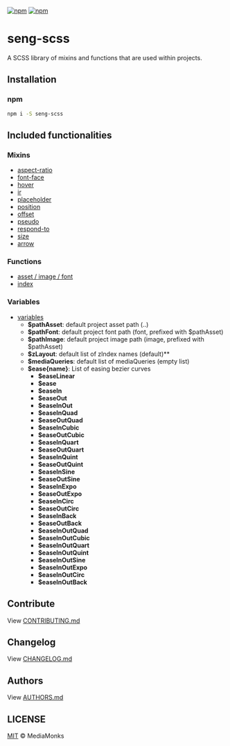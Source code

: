 [![npm](https://img.shields.io/npm/v/seng-scss.svg?maxAge=2592000)](https://www.npmjs.com/package/seng-scss)
[![npm](https://img.shields.io/npm/dm/seng-scss.svg?maxAge=2592000)](https://www.npmjs.com/package/seng-scss)

# seng-scss

A SCSS library of mixins and functions that are used within projects.

## Installation

### npm

```sh
npm i -S seng-scss
```


## Included functionalities

### Mixins

- [aspect-ratio](./utils/mixin/_aspect-ratio.scss)
- [font-face](./utils/mixin/_font-face.scss)
- [hover](./utils/mixin/_hover.scss)
- [ir](./utils/mixin/_image-replacement.scss)
- [placeholder](./utils/mixin/_placeholder.scss)
- [position](./utils/mixin/_positions.scss)
- [offset](./utils/mixin/_offset.scss)
- [pseudo](./utils/mixin/_pseudo.scss)
- [respond-to](./utils/mixin/_respond-to.scss)
- [size](./utils/mixin/_size.scss)
- [arrow](./utils/mixin/shape/_arrow.scss)

### Functions

- [asset / image / font](./utils/function/_asset.scss)
- [index](./utils/function/_zindex.scss)

### Variables

- [variables](./utils/_variables.scss)
	- **$pathAsset**: default project asset path (..)
	- **$pathFont**: default project font path (font, prefixed with $pathAsset)
	- **$pathImage**: default project image path (image, prefixed with $pathAsset)
	- **$zLayout**: default list of zIndex names (default)**
	- **$mediaQueries**: default list of mediaQueries (empty list)
	- **$ease{name}**: List of easing bezier curves
		- **$easeLinear**
        - **$ease**
        - **$easeIn**
        - **$easeOut**
        - **$easeInOut**
        - **$easeInQuad**
        - **$easeOutQuad**
        - **$easeInCubic**
        - **$easeOutCubic**
        - **$easeInQuart**
        - **$easeOutQuart**
        - **$easeInQuint**
        - **$easeOutQuint**
        - **$easeInSine**
        - **$easeOutSine**
        - **$easeInExpo**
        - **$easeOutExpo**
        - **$easeInCirc**
        - **$easeOutCirc**
        - **$easeInBack**
        - **$easeOutBack**
        - **$easeInOutQuad**
        - **$easeInOutCubic**
        - **$easeInOutQuart**
        - **$easeInOutQuint**
        - **$easeInOutSine**
        - **$easeInOutExpo**
        - **$easeInOutCirc**
        - **$easeInOutBack**


## Contribute

View [CONTRIBUTING.md](./CONTRIBUTING.md)


## Changelog

View [CHANGELOG.md](./CHANGELOG.md)


## Authors

View [AUTHORS.md](./AUTHORS.md)


## LICENSE

[MIT](./LICENSE) © MediaMonks
